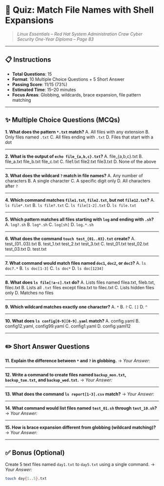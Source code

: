 # 🧠 **Quiz: Match File Names with Shell Expansions**

> *Linux Essentials – Red Hat System Administration*
> *Craw Cyber Security One-Year Diploma – Page 83*

---

## 📋 Instructions

* **Total Questions**: 15
* **Format**: 10 Multiple Choice Questions + 5 Short Answer
* **Passing Score**: 11/15 (73%)
* **Estimated Time**: 15–20 minutes
* **Focus Areas**: Globbing, wildcards, brace expansion, file pattern matching

---

## ✨ Multiple Choice Questions (MCQs)

**1. What does the pattern `*.txt` match?**
A. All files with any extension
B. Only files named `.txt`
C. All files ending with `.txt`
D. Files that start with a dot

---

**2. What is the output of `echo file_{a,b,c}.txt`?**
A. file\_{a,b,c}.txt
B. file\_a.txt file\_b.txt file\_c.txt
C. file1.txt file2.txt file3.txt
D. None of the above

---

**3. What does the wildcard `?` match in file names?**
A. Any number of characters
B. A single character
C. A specific digit only
D. All characters after `?`

---

**4. Which command matches `file1.txt`, `file2.txt`, but not `file12.txt`?**
A. `ls file*.txt`
B. `ls file?.txt`
C. `ls file[1-2].txt`
D. `ls file.txt`

---

**5. Which pattern matches all files starting with `log` and ending with `.sh`?**
A. `log?.sh`
B. `log*.sh`
C. `log[sh]`
D. `log.*.sh`

---

**6. What does the command `touch test_{01..03}.txt` create?**
A. test\_{01..03}.txt
B. test\_1.txt test\_2.txt test\_3.txt
C. test\_01.txt test\_02.txt test\_03.txt
D. test.txt

---

**7. What command would match files named `doc1`, `doc2`, or `doc3`?**
A. `ls doc?.*`
B. `ls doc[1-3]`
C. `ls doc*`
D. `ls doc[1234]`

---

**8. What does `ls file[!a-c].txt` do?**
A. Lists files named filea.txt, fileb.txt, filec.txt
B. Lists all `.txt` files except filea.txt to filec.txt
C. Lists hidden files only
D. Matches no files

---

**9. Which wildcard matches exactly one character?**
A. `*`
B. `?`
C. `[]`
D. `^`

---

**10. What does `ls config[0-9][0-9].yaml` match?**
A. config.yaml
B. config12.yaml, config99.yaml
C. config1.yaml
D. config.yaml12

---

## ✏️ Short Answer Questions

**11. Explain the difference between `*` and `?` in globbing.**
→ *Your Answer:*

---

**12. Write a command to create files named `backup_mon.txt`, `backup_tue.txt`, and `backup_wed.txt`.**
→ *Your Answer:*

---

**13. What does the command `ls report[1-3].csv` match?**
→ *Your Answer:*

---

**14. What command would list files named `test_01.sh` through `test_10.sh`?**
→ *Your Answer:*

---

**15. How is brace expansion different from globbing (wildcard matching)?**
→ *Your Answer:*

---

## ✅ Bonus (Optional)

Create 5 text files named `day1.txt` to `day5.txt` using a single command.
→ *Your Answer:*

```bash
touch day{1..5}.txt
```